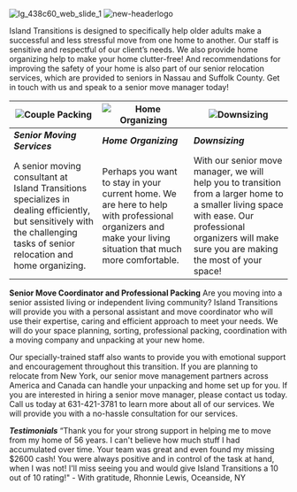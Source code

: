  

<!---
themazzas/themazzas is a ✨ special ✨ repository because its `README.md` (this file) appears on your GitHub profile.
You can click the Preview link to take a look at your changes.
--->
![lg_438c60_web_slide_1](https://user-images.githubusercontent.com/107706171/174341055-921cd7dc-98a5-4c8f-85ab-d611c6543701.png)
![new-headerlogo](https://user-images.githubusercontent.com/107706171/176006462-b3554b02-dc5b-4f1e-8114-924afd88b77b.png)

Island Transitions is designed to specifically help older adults make a successful and less stressful move from one home to another. Our staff is sensitive and respectful of our client’s needs. We also provide home organizing help to make your home clutter-free! And recommendations for improving the safety of your home is also part of our senior relocation services, which are provided to seniors in Nassau and Suffolk County. Get in touch with us and speak to a senior move manager today!


|![Couple Packing](https://user-images.githubusercontent.com/107706171/174702617-c77586fa-a141-4825-9923-2b4d1ab87574.png)| ![Home Organizing](https://user-images.githubusercontent.com/107706171/176001947-cf62f5c8-298d-4b8b-81f1-dd33654dbe5f.png) | ![Downsizing](https://user-images.githubusercontent.com/107706171/176002167-fa2cae48-4f9a-4f76-ae47-3d75dec74c1d.png) |
|-----------|-------------|-----------|
|***Senior Moving Services***|***Home Organizing***|***Downsizing***|
|A senior moving consultant at Island Transitions specializes in dealing efficiently, but sensitively with the challenging tasks of senior relocation and home organizing.|Perhaps you want to stay in your current home. We are here to help with professional organizers and make your living situation that much more comfortable.|With our senior move manager, we will help you to transition from a larger home to a smaller living space with ease. Our professional organizers will make sure you are making the most of your space!|

**Senior Move Coordinator and Professional Packing**
Are you moving into a senior assisted living or independent living community? Island Transitions will provide you with a personal assistant and move coordinator who will use their expertise, caring and efficient approach to meet your needs. We will do your space planning, sorting, professional packing, coordination with a moving company and unpacking at your new home.  

Our specially-trained staff also wants to provide you with emotional support and encouragement throughout this transition. If you are planning to relocate from New York, our senior move management partners across America and Canada can handle your unpacking and home set up for you. If you are interested in hiring a senior move manager, please contact us today. Call us today at 631-421-3781 to learn more about all of our services. We will provide you with a no-hassle consultation for our services.

***Testimonials***
“Thank you for your strong support in helping me to move from my home of 56 years. I can't believe how much stuff I had accumulated over time. Your team was great and even found my missing $2600 cash! You were always positive and in control of the task at hand, when I was not! I'll miss seeing you and would give Island Transitions a 10 out of 10 rating!" - With gratitude, Rhonnie Lewis, Oceanside, NY





